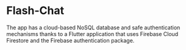 # Flash-Chat
The app has a cloud-based NoSQL database and safe authentication mechanisms thanks to a Flutter application that uses Firebase Cloud Firestore and the Firebase authentication package.
